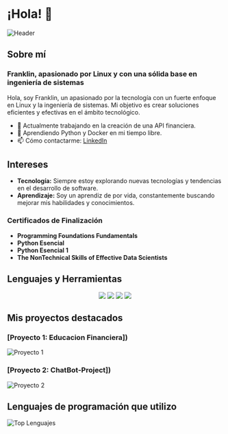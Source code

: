 # ¡Hola! 👋

![Header](https://media.giphy.com/media/xT9IgzoKnwFNmISR8I/giphy.gif)

## Sobre mí

### Franklin, apasionado por Linux y con una sólida base en ingeniería de sistemas

Hola, soy Franklin, un apasionado por la tecnología con un fuerte enfoque en Linux y la ingeniería de sistemas. Mi objetivo es crear soluciones eficientes y efectivas en el ámbito tecnológico.

- 🔭 Actualmente trabajando en la creación de una API financiera.
- 🌱 Aprendiendo Python y Docker en mi tiempo libre.
- 📫 Cómo contactarme: [LinkedIn](https://www.linkedin.com/in/franklin-andres-rodriguez-193356270/)

## Intereses

- **Tecnología:** Siempre estoy explorando nuevas tecnologías y tendencias en el desarrollo de software.
- **Aprendizaje:** Soy un aprendiz de por vida, constantemente buscando mejorar mis habilidades y conocimientos.

### Certificados de Finalización

- **Programming Foundations Fundamentals**
- **Python Esencial**
- **Python Esencial 1**
- **The NonTechnical Skills of Effective Data Scientists**

## Lenguajes y Herramientas

<div align="center">
  <img src="https://img.shields.io/badge/-Python-3776AB?style=flat&logo=python&logoColor=white" />
  <img src="https://img.shields.io/badge/-Docker-2496ED?style=flat&logo=docker&logoColor=white" />
  <img src="https://img.shields.io/badge/-Linux-FCC624?style=flat&logo=linux&logoColor=black" />
  <img src="https://img.shields.io/badge/-GitHub-181717?style=flat&logo=github&logoColor=white" />
</div>

## Mis proyectos destacados

### [Proyecto 1: Educacion Financiera])
![Proyecto 1]([https://github.com/GrownLinux/FinanzasEdu])

### [Proyecto 2: ChatBot-Project])
![Proyecto 2]([https://colombi-ai-chatbot-mejoras-1-gui-franklinlinux.replit.app/])

## Lenguajes de programación que utilizo

![Top Lenguajes](https://github-readme-stats.vercel.app/api/top-langs/?username=Franklin&layout=compact&theme=radical)
